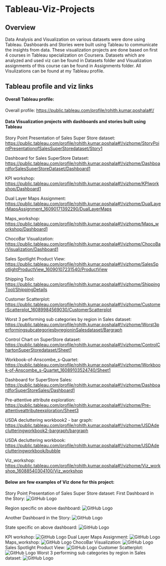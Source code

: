 # Tableau-Viz-Projects
## Overview
Data Analysis and Visualization on various datasets were done using Tableau. Dashboards and Stories were built using Tableau to communicate the insights from data.
These visualization projects are done based on first 4 courses in Tableau specialization on Coursera. Datasets which are analyzed and used viz can be found in Datasets folder and Visualization assignments of this course can be found in Assignments folder. All Visulizations can be found at my Tableau profile.

## Tableau profile and viz links
#### Overall Tableau profile:
Overall profile: https://public.tableau.com/profile/rohith.kumar.poshala#!/

#### Data Visualization projects with dashboards and stories built using Tableau

Story Point Presentation of Sales Super Store dataset: https://public.tableau.com/profile/rohith.kumar.poshala#!/vizhome/StoryPointPresentationofSalesSuperStoredataset/Story1

Dashboard for Sales SuperStore Dataset: https://public.tableau.com/profile/rohith.kumar.poshala#!/vizhome/DashboardforSalesSuperStoreDataset/Dashboard1

KPI workshop: https://public.tableau.com/profile/rohith.kumar.poshala#!/vizhome/KPIworkshop/Dashboard1

Dual Layer Maps Assignment: https://public.tableau.com/profile/rohith.kumar.poshala#!/vizhome/DualLayerMapsAssignment_16090171392290/DualLayerMaps

Maps_workshop: https://public.tableau.com/profile/rohith.kumar.poshala#!/vizhome/Maps_workshop/Dashboard1

ChocoBar Visualization: https://public.tableau.com/profile/rohith.kumar.poshala#!/vizhome/ChocoBarVisualization/Dashboard1

Sales Spotlight Product View: https://public.tableau.com/profile/rohith.kumar.poshala#!/vizhome/SalesSpotlightProductView_16090107231540/ProductView

Shipping Tool: https://public.tableau.com/profile/rohith.kumar.poshala#!/vizhome/ShippingTool/ShippingDetails

Customer Scatterplot: https://public.tableau.com/profile/rohith.kumar.poshala#!/vizhome/CustomerScatterplot_16089984569030/CustomerScatterplot

Worst 3 performing sub categories by region in Sales dataset: https://public.tableau.com/profile/rohith.kumar.poshala#!/vizhome/Worst3performingsubcategoriesbyregioninSalesdataset/Bargraph

Control Chart on SuperStore dataset: https://public.tableau.com/profile/rohith.kumar.poshala#!/vizhome/ControlChartonSuperStoredataset/Sheet1

Workbook-of-Anscombe_s-Quartet: https://public.tableau.com/profile/rohith.kumar.poshala#!/vizhome/Workbook-of-Anscombe_s-Quartet_16089103524740/Sheet1

Dashboard for SuperStore Sales: https://public.tableau.com/profile/rohith.kumar.poshala#!/vizhome/DashboardforSuperStoreSales/Dashboard1

Pre-attentive attribute exploration: https://public.tableau.com/profile/rohith.kumar.poshala#!/vizhome/Pre-attentiveattributeexploration/Sheet3

USDA decluttering workbook2 - bar graph: https://public.tableau.com/profile/rohith.kumar.poshala#!/vizhome/USDAdeclutteringworkbook2-bargraph/bargraph

USDA decluttering workbook: https://public.tableau.com/profile/rohith.kumar.poshala#!/vizhome/USDAdeclutteringworkbook/bubble

Viz_workshop: https://public.tableau.com/profile/rohith.kumar.poshala#!/vizhome/Viz_workshop_16088540304100/Viz_workshop

#### Below are few examples of Viz done for this project:

Story Point Presentation of Sales Super Store dataset: 
First Dashboard in the Story:
![GitHub Logo](Sales-Story_page1.PNG)

Region specific on above dashboard:
![GitHub Logo](Sales-Story_page1.2.PNG)

Another Dashboard in the Story:
![GitHub Logo](Sales-Story_page2.PNG)

State specific on above dashboard:
![GitHub Logo](Sales-Story_page2.2.PNG)

KPI workshop: 
![GitHub Logo](KPI-workshop.PNG)
Dual Layer Maps Assignment: 
![GitHub Logo](Dual_layer_map_Viz.PNG)
Maps_workshop: 
![GitHub Logo](Map-Workshop.PNG)
ChocoBar Visualization: 
![GitHub Logo](ChocoBar_Viz.PNG)
Sales Spotlight Product View: 
![GitHub Logo](Sales-Product-view.PNG)
Customer Scatterplot: 
![GitHub Logo](Customer_Scatterplot.PNG)
Worst 3 performing sub categories by region in Sales dataset: 
![GitHub Logo](Worst-3-sub-categories-by-region.PNG)
